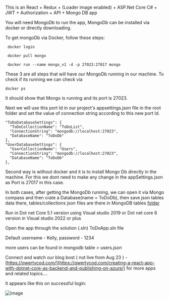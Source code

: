 This is an React + Redux + (Loader image enabled) + ASP.Net Core C# + JWT + Authorization + API + Mongo DB app

You will need MongoDb to run the app, MongoDb can be installed via docker or directly downloading.

To get mongoDb via Docker, follow these steps:

     docker login
     
     docker pull mongo

     docker run --name mongo_v1 -d -p 27023:27017 mongo

These 3 are all steps that will have our MongoDb running in our machine. To check if its running we can check via

    docker ps

It should show that Mongo is running and its port is 27023. 

Next we will use this port Id in our project's appsettings.json file in the root folder and set the value of connection string according to this new port Id.


    "ToDoDatabaseSettings": {
      "ToDoCollectionName": "ToDoList",
      "ConnectionString": "mongodb://localhost:27023",
      "DatabaseName": "ToDoDb"
    },
    "UserDatabaseSettings": {
      "UserCollectionName": "Users",
      "ConnectionString": "mongodb://localhost:27023",
      "DatabaseName": "ToDoDb"
    },

Second way is without docker and it is to install Mongo Db directly in the machine. For this we dont need to make any change in the appSettings.json as Port is 27017 in this case.


In both cases, after getting the MongoDb running, we can open it via Mongo compass and then crate a Database(name = ToDoDb),  then save json tables data there, tables/collections json files are there in MongoDB tables <a href="https://github.com/qwertycod/ToDoApp2022/tree/main/Mongodb%20tables">folder<a/>



Run in Dot net Core 5.1 version using Visual studio 2019 or Dot net core 6 version in Visual studio 2022 or plus

Open the app through the solution (.sln) ToDoApp.sln file

Default username - Kelly, password - 1234

more users can be found in mongodb table > users.json

Connect and watch our blog bost ( not live from Aug 23 ) - [https://qwertycod.com/](https://qwertycod.com/creating-a-react-app-with-dotnet-core-as-backend-and-publishing-on-azure/) for more apps and related topics....

It appears like this on successful login:

![image](https://github.com/qwertycod/ToDoApp2022/assets/112320985/b41a5013-8561-49b1-b139-d82ead244438)
